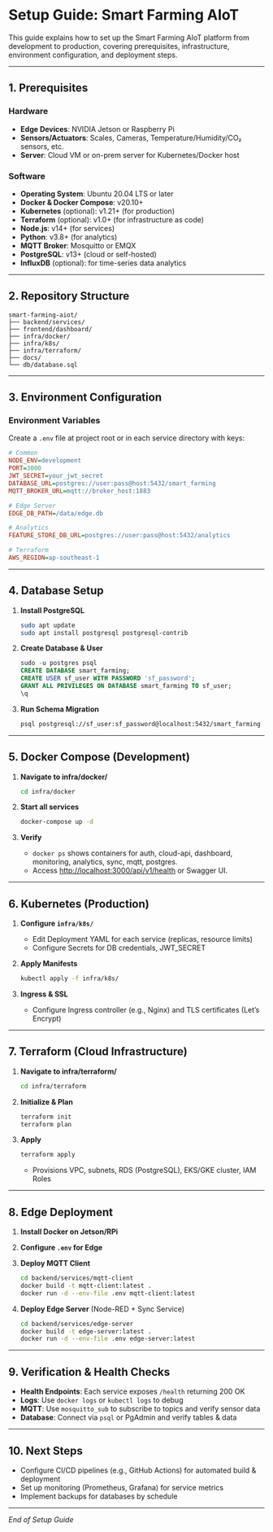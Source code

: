 # Setup Guide: Smart Farming AIoT

This guide explains how to set up the Smart Farming AIoT platform from development to production, covering prerequisites, infrastructure, environment configuration, and deployment steps.

---

## 1. Prerequisites

### Hardware

* **Edge Devices**: NVIDIA Jetson or Raspberry Pi
* **Sensors/Actuators**: Scales, Cameras, Temperature/Humidity/CO₂ sensors, etc.
* **Server**: Cloud VM or on-prem server for Kubernetes/Docker host

### Software

* **Operating System**: Ubuntu 20.04 LTS or later
* **Docker & Docker Compose**: v20.10+
* **Kubernetes** (optional): v1.21+ (for production)
* **Terraform** (optional): v1.0+ (for infrastructure as code)
* **Node.js**: v14+ (for services)
* **Python**: v3.8+ (for analytics)
* **MQTT Broker**: Mosquitto or EMQX
* **PostgreSQL**: v13+ (cloud or self-hosted)
* **InfluxDB** (optional): for time-series data analytics

---

## 2. Repository Structure

```plaintext
smart-farming-aiot/
├── backend/services/
├── frontend/dashboard/
├── infra/docker/
├── infra/k8s/
├── infra/terraform/
├── docs/
└── db/database.sql
```

---

## 3. Environment Configuration

### Environment Variables

Create a `.env` file at project root or in each service directory with keys:

```ini
# Common
NODE_ENV=development
PORT=3000
JWT_SECRET=your_jwt_secret
DATABASE_URL=postgres://user:pass@host:5432/smart_farming
MQTT_BROKER_URL=mqtt://broker_host:1883

# Edge Server
EDGE_DB_PATH=/data/edge.db

# Analytics
FEATURE_STORE_DB_URL=postgres://user:pass@host:5432/analytics

# Terraform
AWS_REGION=ap-southeast-1
```

---

## 4. Database Setup

1. **Install PostgreSQL**

   ```bash
   sudo apt update
   sudo apt install postgresql postgresql-contrib
   ```
2. **Create Database & User**

   ```sql
   sudo -u postgres psql
   CREATE DATABASE smart_farming;
   CREATE USER sf_user WITH PASSWORD 'sf_password';
   GRANT ALL PRIVILEGES ON DATABASE smart_farming TO sf_user;
   \q
   ```
3. **Run Schema Migration**

   ```bash
   psql postgresql://sf_user:sf_password@localhost:5432/smart_farming < db/database.sql
   ```

---

## 5. Docker Compose (Development)

1. **Navigate to infra/docker/**

   ```bash
   cd infra/docker
   ```
2. **Start all services**

   ```bash
   docker-compose up -d
   ```
3. **Verify**

   * `docker ps` shows containers for auth, cloud-api, dashboard, monitoring, analytics, sync, mqtt, postgres.
   * Access [http://localhost:3000/api/v1/health](http://localhost:3000/api/v1/health) or Swagger UI.

---

## 6. Kubernetes (Production)

1. **Configure `infra/k8s/`**

   * Edit Deployment YAML for each service (replicas, resource limits)
   * Configure Secrets for DB credentials, JWT\_SECRET
2. **Apply Manifests**

   ```bash
   kubectl apply -f infra/k8s/
   ```
3. **Ingress & SSL**

   * Configure Ingress controller (e.g., Nginx) and TLS certificates (Let’s Encrypt)

---

## 7. Terraform (Cloud Infrastructure)

1. **Navigate to infra/terraform/**

   ```bash
   cd infra/terraform
   ```
2. **Initialize & Plan**

   ```bash
   terraform init
   terraform plan
   ```
3. **Apply**

   ```bash
   terraform apply
   ```

   * Provisions VPC, subnets, RDS (PostgreSQL), EKS/GKE cluster, IAM Roles

---

## 8. Edge Deployment

1. **Install Docker on Jetson/RPi**
2. **Configure `.env` for Edge**
3. **Deploy MQTT Client**

   ```bash
   cd backend/services/mqtt-client
   docker build -t mqtt-client:latest .
   docker run -d --env-file .env mqtt-client:latest
   ```
4. **Deploy Edge Server** (Node-RED + Sync Service)

   ```bash
   cd backend/services/edge-server
   docker build -t edge-server:latest .
   docker run -d --env-file .env edge-server:latest
   ```

---

## 9. Verification & Health Checks

* **Health Endpoints**: Each service exposes `/health` returning 200 OK
* **Logs**: Use `docker logs` or `kubectl logs` to debug
* **MQTT**: Use `mosquitto_sub` to subscribe to topics and verify sensor data
* **Database**: Connect via `psql` or PgAdmin and verify tables & data

---

## 10. Next Steps

* Configure CI/CD pipelines (e.g., GitHub Actions) for automated build & deployment
* Set up monitoring (Prometheus, Grafana) for service metrics
* Implement backups for databases by schedule

---

*End of Setup Guide*
